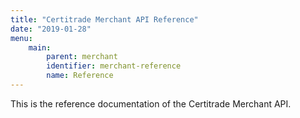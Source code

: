 ```yaml
---
title: "Certitrade Merchant API Reference"
date: "2019-01-28"
menu: 
    main:
        parent: merchant
        identifier: merchant-reference
        name: Reference
---
```

This is the reference documentation of the Certitrade Merchant API.

